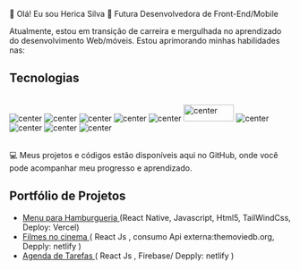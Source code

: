 👋 Olá! Eu sou Herica Silva
📱 Futura Desenvolvedora de Front-End/Mobile

Atualmente, estou em transição de carreira e mergulhada no aprendizado do desenvolvimento  Web/móveis. Estou aprimorando minhas habilidades nas:

## Tecnologias

<div style="display: inline_block"><br/>
<img alt="center" alt="Css3" src="https://img.shields.io/badge/CSS3-1572B6?style=for-the-badge&logo=css3&logoColor=white" />
<img alt="center" alt="html5" src="https://img.shields.io/badge/HTML5-E34F26?style=for-the-badge&logo=html5&logoColor=white" />
<img alt="center" alt="Javascript" src="https://img.shields.io/badge/JavaScript-F7DF1E?style=for-the-badge&logo=javascript&logoColor=black" />
<img alt="center" alt="React Native" src="https://img.shields.io/badge/React_Native-20232A?style=for-the-badge&logo=react&logoColor=61DAFB" />
<img alt="center" alt="TailwindCSS" src="https://img.shields.io/badge/TailwindCSS-38B2AC?style=for-the-badge&logo=tailwind-css&logoColor=white" />
<img alt="center" alt="Firebase" src="https://firebase.google.com/downloads/brand-guidelines/PNG/logo-standard.png"alt="Firebase" width="90" height="30" />
<img alt="center" alt="Firebase" src="https://img.shields.io/badge/React-20232A?style=for-the-badge&logo=react&logoColor=61DAFB" />
<img alt="center" alt="Firebase" src="https://img.shields.io/badge/Node.js-43853D?style=for-the-badge&logo=node.js&logoColor=white" />
<img alt="center" alt="Firebase" src="https://img.shields.io/badge/Next.js-000000?style=for-the-badge&logo=next.js&logoColor=white" />
<img alt="center" alt="Firebase" src="https://img.shields.io/badge/TypeScript-007ACC?style=for-the-badge&logo=typescript&logoColor=white" />

 
<div><br/>

💻 Meus projetos e códigos estão disponíveis aqui no GitHub, onde você pode acompanhar meu progresso e aprendizado.

## Portfólio de Projetos
- [Menu para Hamburgueria ]( https://projeto-hamburgueria-eta-orcin.vercel.app/) (React Native, Javascript, Html5, TailWindCss, Deploy: Vercel)
- [Filmes no cinema ]( https://primeflix-movie-now.netlify.app) ( React Js , consumo Api externa:themoviedb.org, Depply: netlify )
- [Agenda de Tarefas ](https://projeto-fire-agenda.netlify.app/) ( React Js , Firebase/ Depply: netlify )


